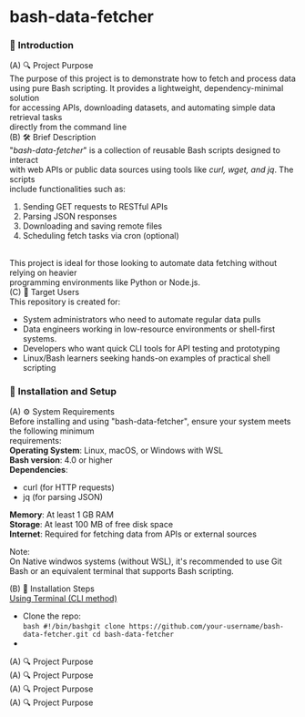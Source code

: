 # bash-data-fetcher

### 📘 <b>Introduction</b><br>
(A) 🔍 Project Purpose<br>
The purpose of this project is to demonstrate how to fetch and process data <br>
using pure Bash scripting. It provides a lightweight, dependency-minimal solution <br>
for accessing APIs, downloading datasets, and automating simple data retrieval tasks <br>
directly from the command line<br>
(B) 🛠️ Brief Description<br>
"<i>bash-data-fetcher</i>" is a collection of reusable Bash scripts designed to interact <br>
with web APIs or public data sources using tools like <i>curl, wget, and jq</i>. The scripts <br>
include functionalities such as:<br>
  1. Sending GET requests to RESTful APIs
  2. Parsing JSON responses
  3. Downloading and saving remote files
  4. Scheduling fetch tasks via cron (optional)<br><br>
  
This project is ideal for those looking to automate data fetching without relying on heavier <br>
programming environments like Python or Node.js.<br>
(C) 🎯 Target Users <br>
This repository is created for:<br>
- System administrators who need to automate regular data pulls
- Data engineers working in low-resource environments or shell-first systems.
- Developers who want quick CLI tools for API testing and prototyping
- Linux/Bash learners seeking hands-on examples of practical shell scripting 

### 📘 <b>Installation and Setup</b><br>
(A) ⚙️ System Requirements<br>
Before installing and using "bash-data-fetcher", ensure your system meets the following minimum <br>
requirements:<br>
<b>Operating System</b>: Linux, macOS, or Windows with WSL<br>
<b>Bash version</b>: 4.0 or higher<br>
<b>Dependencies</b>:<br>
  - curl (for HTTP requests)
  - jq (for parsing JSON)

<b>Memory</b>: At least 1 GB RAM<br>
<b>Storage</b>: At least 100 MB of free disk space<br>
<b>Internet</b>: Required for fetching data from APIs or external sources<br>

Note:<br>
On Native windwos systems (without WSL), it's recommended to use Git Bash or an equivalent terminal that supports Bash scripting.<br>

(B) 🚀 Installation Steps<br>
<u>Using Terminal (CLI method)</u>
- Clone the repo:<br>
  ```bash #!/bin/bashgit clone https://github.com/your-username/bash-data-fetcher.git cd bash-data-fetcher```
-  



(A) 🔍 Project Purpose<br>
(A) 🔍 Project Purpose<br>
(A) 🔍 Project Purpose<br>
(A) 🔍 Project Purpose<br>

